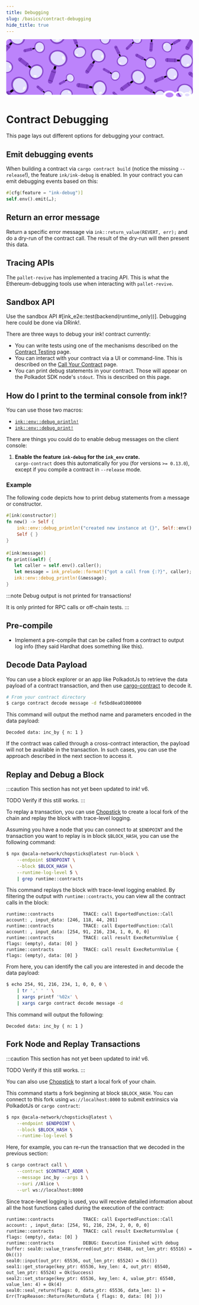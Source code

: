 ```yaml
---
title: Debugging
slug: /basics/contract-debugging
hide_title: true
---
```


![Magnifying Glass Title Picture](/img/title/magnifying-glass.svg)

# Contract Debugging

This page lays out different options for debugging your contract.

## Emit debugging events

When building a contract via `cargo contract build` (notice the missing `--release`!),
the feature `ink/ink-debug` is enabled.
In your contract you can emit debugging events based on this:

```rust
#[cfg(feature = "ink-debug")]
self.env().emit(…);
```

## Return an error message
Return a specific error message via `ink::return_value(REVERT, err);` 
and do a dry-run of the contract call. The result of the dry-run will 
then present this data.

## Tracing APIs
The `pallet-revive` has implemented a tracing API. 
This is what the Ethereum-debugging tools use when interacting with `pallet-revive`.

## Sandbox API
Use the sandbox API #[ink_e2e::test(backend(runtime_only))]. Debugging here could be done via DRink!.

There are three ways to debug your ink! contract currently:

* You can write tests using one of the mechanisms described on the
  [Contract Testing](./overview.md) page.
* You can interact with your contract via a UI or command-line. This is
  described on the [Call Your Contract](../getting-started/calling.md) page.
* You can print debug statements in your contract. Those will appear
  on the Polkadot SDK node's `stdout`. This is described on this page.

## How do I print to the terminal console from ink!?

You can use those two macros:

* [`ink::env::debug_println!`](https://docs.rs/ink_env/6.0.0/ink_env/macro.debug_println.html)
* [`ink::env::debug_print!`](https://docs.rs/ink_env/6.0.0/ink_env/macro.debug_print.html)

There are things you could do to enable debug messages on the client console:

1. __Enable the feature `ink-debug` for the `ink_env` crate.__<br/>
   `cargo-contract` does this automatically for you (for versions `>= 0.13.0`), except if
   you compile a contract in `--release` mode.

### Example

The following code depicts how to print debug statements
from a message or constructor.

```rust
#[ink(constructor)]
fn new() -> Self {
    ink::env::debug_println!("created new instance at {}", Self::env().block_number());
    Self { }
}

#[ink(message)]
fn print(&self) {
   let caller = self.env().caller();
   let message = ink_prelude::format!("got a call from {:?}", caller);
   ink::env::debug_println!(&message);
}
```

:::note
Debug output is not printed for transactions!

It is only printed for RPC calls or off-chain tests.
:::

## Pre-compile
- Implement a pre-compile that can be called from a contract to output log info (they said Hardhat does something like this).

## Decode Data Payload

You can use a block explorer or an app like PolkadotJs to retrieve the data payload of a contract transaction, and then use [cargo-contract](https://github.com/use-ink/cargo-contract) to decode it.

```bash
# From your contract directory
$ cargo contract decode message -d fe5bd8ea01000000
```

This command will output the method name and parameters encoded in the data payload:

```
Decoded data: inc_by { n: 1 }
```

If the contract was called through a cross-contract interaction, the payload will not be available in the transaction. In such cases, you can use the approach described in the next section to access it.

## Replay and Debug a Block

:::caution
This section has not yet been updated to ink! v6.

TODO Verify if this still works.
:::

To replay a transaction, you can use [Chopstick](https://github.com/AcalaNetwork/chopsticks) to create a local fork of the chain and replay the block with trace-level logging.

Assuming you have a node that you can connect to at `$ENDPOINT` and the transaction you want to replay is in block `$BLOCK_HASH`, you can use the following command:

```bash
$ npx @acala-network/chopsticks@latest run-block \
    --endpoint $ENDPOINT \
    --block $BLOCK_HASH \
    --runtime-log-level 5 \
    | grep runtime::contracts
```

This command replays the block with trace-level logging enabled. By filtering the output with `runtime::contracts`, you can view all the contract calls in the block:

```
runtime::contracts           TRACE: call ExportedFunction::Call account: , input_data: [246, 118, 44, 201]
runtime::contracts           TRACE: call ExportedFunction::Call account: , input_data: [254, 91, 216, 234, 1, 0, 0, 0]
runtime::contracts           TRACE: call result ExecReturnValue { flags: (empty), data: [0] }
runtime::contracts           TRACE: call result ExecReturnValue { flags: (empty), data: [0] }
```

From here, you can identify the call you are interested in and decode the data payload:

```bash
$ echo 254, 91, 216, 234, 1, 0, 0, 0 \
    | tr ',' ' ' \
    | xargs printf '%02x' \
    | xargs cargo contract decode message -d
```

This command will output the following:

```
Decoded data: inc_by { n: 1 }
```

## Fork Node and Replay Transactions

:::caution
This section has not yet been updated to ink! v6.

TODO Verify if this still works.
:::

You can also use [Chopstick](https://github.com/AcalaNetwork/chopsticks) to start a local fork of your chain.

This command starts a fork beginning at block `$BLOCK_HASH`. You can connect to this fork using `ws://localhost:8000` to submit extrinsics via PolkadotJs or `cargo contract`:

```bash
$ npx @acala-network/chopsticks@latest \
    --endpoint $ENDPOINT \
    --block $BLOCK_HASH \
    --runtime-log-level 5
```

Here, for example, you can re-run the transaction that we decoded in the previous section:

```bash
$ cargo contract call \
    --contract $CONTRACT_ADDR \
    --message inc_by --args 1 \
    --suri //Alice \
    --url ws://localhost:8000
```

Since trace-level logging is used, you will receive detailed information about all the host functions called during the execution of the contract:

```
runtime::contracts           TRACE: call ExportedFunction::Call account: , input_data: [254, 91, 216, 234, 2, 0, 0, 0]
runtime::contracts           TRACE: call result ExecReturnValue { flags: (empty), data: [0] }
runtime::contracts           DEBUG: Execution finished with debug buffer: seal0::value_transferred(out_ptr: 65488, out_len_ptr: 65516) = Ok(())
seal0::input(out_ptr: 65536, out_len_ptr: 65524) = Ok(())
seal1::get_storage(key_ptr: 65536, key_len: 4, out_ptr: 65540, out_len_ptr: 65524) = Ok(Success)
seal2::set_storage(key_ptr: 65536, key_len: 4, value_ptr: 65540, value_len: 4) = Ok(4)
seal0::seal_return(flags: 0, data_ptr: 65536, data_len: 1) = Err(TrapReason::Return(ReturnData { flags: 0, data: [0] }))
```
